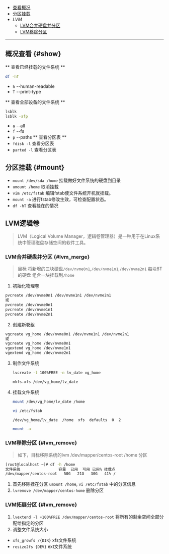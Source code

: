 - [查看概况](./filesystem.md#show)
- [分区挂载](./filesystem.md#mount)
- *LVM*
  - [LVM合并硬盘并分区](./filesystem.md#lvm_merge)
  - [LVM移除分区](./filesystem.md#lvm_remove)

---

## 概况查看 {#show}
** 查看已经挂载的文件系统 **
```bash
df -hT
``` 
- `h` --human-readable
- `T` --print-type

** 查看全部设备的文件系统 ** 
```bash
lsblk
lsblk -afp         
```
- `a` --all
- `f` --fs
- `p` --paths
** 查看分区表 ** 
- `fdisk -l` 查看分区表
- `parted -l` 查看分区表

## 分区挂载 {#mount}
- `mount /dev/sda /home` 挂载做好文件系统的硬盘到目录  
- `umount /home`   取消挂载
- `vim /etc/fstab` 编辑fstab使文件系统开机就挂载。
- `mount -a`       进行fstab修改生效，可检查配置状态。
- `df -hT` 查看挂在的情况

## LVM逻辑卷
> LVM（Logical Volume Manager，逻辑卷管理器）是一种用于在Linux系统中管理磁盘存储空间的软件工具。

### LVM合并硬盘并分区 {#lvm_merge}
> 目标 将新增的三块硬盘`/dev/nvme0n1`,`/dev/nvme1n1`,`/dev/nvme2n1` 每块8T的硬盘 组合一块挂载到`/home`

1. 初始化物理卷 
```bash
pvcreate /dev/nvme0n1 /dev/nvme1n1 /dev/nvme2n1
或
pvcreate /dev/nvme0n1 
pvcreate /dev/nvme1n1 
pvcreate /dev/nvme2n1
```
2. 创建新卷组
```bash
vgcreate vg_home /dev/nvme0n1 /dev/nvme1n1 /dev/nvme2n1
或
vgcreate vg_home /dev/nvme0n1 
vgextend vg_home /dev/nvme1n1 
vgextend vg_home /dev/nvme2n1
```
3. 制作文件系统
    ```bash
    lvcreate -l 100%FREE -n lv_date vg_home

    mkfs.xfs /dev/vg_home/lv_date
    ```
4. 挂载文件系统
    ```bash
    mount /dev/vg_home/lv_date /home

    vi /etc/fstab

    /dev/vg_home/lv_date  /home  xfs  defaults  0  2

    mount -a
    ```

### LVM移除分区 {#lvm_remove}
> 如下，目标移除系统的lvm /dev/mapper/centos-root /home 分区

```bash
[root@localhost ~]# df -h /home
文件系统                 容量  已用  可用 已用% 挂载点
/dev/mapper/centos-root   50G   21G   30G   41% /
```
1. 首先移除挂在分区 `umount /home`, `vi /etc/fstab` 中的分区信息
2. `lvremove /dev/mapper/centos-home` 删除分区

### LVM拓展分区 {#lvm_remove}

1. `lvextend -l +100%FREE /dev/mapper/centos-root` 将所有的剩余空间全部分配给指定的分区
2. 调整文件系统大小
  - `xfs_growfs /{DIR}` xfs文件系统
  - `resize2fs {DEV}` ext文件系统 
